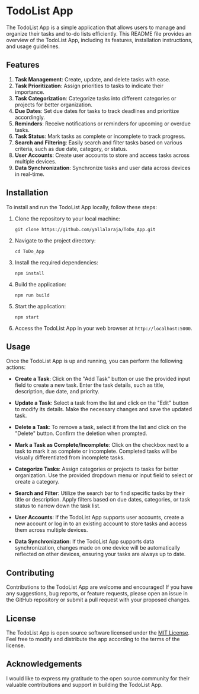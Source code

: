 # TodoList App

The TodoList App is a simple application that allows users to manage and organize their tasks and to-do lists efficiently. This README file provides an overview of the TodoList App, including its features, installation instructions, and usage guidelines.

## Features

1. **Task Management**: Create, update, and delete tasks with ease.
2. **Task Prioritization**: Assign priorities to tasks to indicate their importance.
3. **Task Categorization**: Categorize tasks into different categories or projects for better organization.
4. **Due Dates**: Set due dates for tasks to track deadlines and prioritize accordingly.
5. **Reminders**: Receive notifications or reminders for upcoming or overdue tasks.
6. **Task Status**: Mark tasks as complete or incomplete to track progress.
7. **Search and Filtering**: Easily search and filter tasks based on various criteria, such as due date, category, or status.
8. **User Accounts**: Create user accounts to store and access tasks across multiple devices.
9. **Data Synchronization**: Synchronize tasks and user data across devices in real-time.

## Installation

To install and run the TodoList App locally, follow these steps:

1. Clone the repository to your local machine:
   ```
   git clone https://github.com/yallalaraja/ToDo_App.git
   ```

2. Navigate to the project directory:
   ```
   cd ToDo_App
   ```

3. Install the required dependencies:
   ```
   npm install
   ```

4. Build the application:
   ```
   npm run build
   ```

5. Start the application:
   ```
   npm start
   ```

6. Access the TodoList App in your web browser at `http://localhost:5000`.

## Usage

Once the TodoList App is up and running, you can perform the following actions:

- **Create a Task**: Click on the "Add Task" button or use the provided input field to create a new task. Enter the task details, such as title, description, due date, and priority.

- **Update a Task**: Select a task from the list and click on the "Edit" button to modify its details. Make the necessary changes and save the updated task.

- **Delete a Task**: To remove a task, select it from the list and click on the "Delete" button. Confirm the deletion when prompted.

- **Mark a Task as Complete/Incomplete**: Click on the checkbox next to a task to mark it as complete or incomplete. Completed tasks will be visually differentiated from incomplete tasks.

- **Categorize Tasks**: Assign categories or projects to tasks for better organization. Use the provided dropdown menu or input field to select or create a category.

- **Search and Filter**: Utilize the search bar to find specific tasks by their title or description. Apply filters based on due dates, categories, or task status to narrow down the task list.

- **User Accounts**: If the TodoList App supports user accounts, create a new account or log in to an existing account to store tasks and access them across multiple devices.

- **Data Synchronization**: If the TodoList App supports data synchronization, changes made on one device will be automatically reflected on other devices, ensuring your tasks are always up to date.

## Contributing

Contributions to the TodoList App are welcome and encouraged! If you have any suggestions, bug reports, or feature requests, please open an issue in the GitHub repository or submit a pull request with your proposed changes.

## License

The TodoList App is open source software licensed under the [MIT License](https://opensource.org/licenses/MIT). Feel free to modify and distribute the app according to the terms of the license.

## Acknowledgements

I would like to express my gratitude to the open source community for their valuable contributions and support in building the TodoList App.